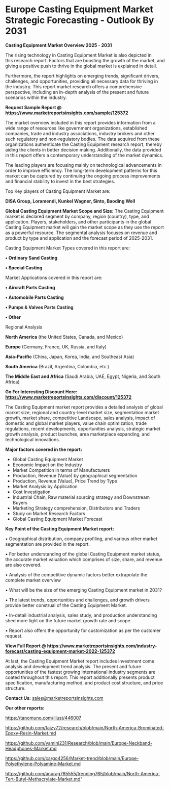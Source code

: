  # Europe Casting Equipment Market Strategic Forecasting - Outlook By 2031

<Strong> Casting Equipment Market Overview 2025 - 2031</strong>

The rising technology in Casting Equipment Market is also depicted in this research report. Factors that are boosting the growth of the market, and giving a positive push to thrive in the global market is explained in detail.

Furthermore, the report highlights on emerging trends, significant drivers, challenges, and opportunities, providing all necessary data for thriving in the industry. This report market research offers a comprehensive perspective, including an in-depth analysis of the present and future scenarios within the industry.

<strong>Request Sample Report @ <a href=https://www.marketreportsinsights.com/sample/125372>https://www.marketreportsinsights.com/sample/125372</a></strong>

The market overview included in this report provides information from a wide range of resources like government organizations, established companies, trade and industry associations, industry brokers and other such regulatory and non-regulatory bodies. The data acquired from these organizations authenticate the Casting Equipment research report, thereby aiding the clients in better decision making. Additionally, the data provided in this report offers a contemporary understanding of the market dynamics.

The leading players are focusing mainly on technological advancements in order to improve efficiency. The long-term development patterns for this market can be captured by continuing the ongoing process improvements and financial stability to invest in the best strategies.

Top Key players of Casting Equipment Market are:

<strong>DISA Group, Loramendi, Kunkel Wagner, Sinto, Baoding Well</strong>

<strong><b>Global Casting Equipment Market Scope and Size:</b></strong>
The Casting Equipment market is declared segment by company, region (country), type, and application. Players, stakeholders, and other participants in the global Casting Equipment market will gain the market scope as they use the report as a powerful resource. The segmental analysis focuses on revenue and product by type and application and the forecast period of 2025-2031.

Casting Equipment Market Types covered in this report are:

<strong>• Ordinary Sand Casting

• Special Casting</strong>

Market Applications covered in this report are:

<strong>• Aircraft Parts Casting

• Automobile Parts Casting

• Pumps & Valves Parts Casting

• Other</strong> 

Regional Analysis

<strong>North America</strong> (the United States, Canada, and Mexico)

<strong>Europe</strong> (Germany, France, UK, Russia, and Italy)

<strong>Asia-Pacific</strong> (China, Japan, Korea, India, and Southeast Asia)

<strong>South America</strong> (Brazil, Argentina, Colombia, etc.)

<strong>The Middle East and Africa</strong> (Saudi Arabia, UAE, Egypt, Nigeria, and South Africa)

<strong>Go For Interesting Discount Here: <a href=https://www.marketreportsinsights.com/discount/125372>https://www.marketreportsinsights.com/discount/125372</a></strong>

The Casting Equipment market report provides a detailed analysis of global market size, regional and country-level market size, segmentation market growth, market share, competitive Landscape, sales analysis, impact of domestic and global market players, value chain optimization, trade regulations, recent developments, opportunities analysis, strategic market growth analysis, product launches, area marketplace expanding, and technological innovations.

<strong><b>Major factors covered in the report:</b></strong>
<ul>
  <li>Global Casting Equipment Market </li>
  <li>Economic Impact on the Industry</li>
  <li>Market Competition in terms of Manufacturers</li>
  <li>Production, Revenue (Value) by geographical segmentation</li>
  <li>Production, Revenue (Value), Price Trend by Type</li>
  <li>Market Analysis by Application</li>
  <li>Cost Investigation</li>
  <li>Industrial Chain, Raw material sourcing strategy and Downstream Buyers</li>
  <li>Marketing Strategy comprehension, Distributors and Traders</li>
  <li>Study on Market Research Factors</li>
  <li>Global Casting Equipment Market Forecast</li>
</ul>

<strong><b>Key Point of the Casting Equipment Market report:</b></strong>

• Geographical distribution, company profiling, and various other market segmentation are provided in the report.

• For better understanding of the global Casting Equipment market status, the accurate market valuation which comprises of size, share, and revenue are also covered.

• Analysis of the competitive dynamic factors better extrapolate the complete market overview

• What will be the size of the emerging Casting Equipment market in 2031?

• The latest trends, opportunities and challenges, and growth drivers provide better construal of the Casting Equipment Market.

• In-detail industrial analysis, sales study, and production understanding shed more light on the future market growth rate and scope.

• Report also offers the opportunity for customization as per the customer request.

<strong><b>View Full Report @ <a href=https://www.marketreportsinsights.com/industry-forecast/casting-equipment-market-2022-125372>https://www.marketreportsinsights.com/industry-forecast/casting-equipment-market-2022-125372</a></b></strong>


At last, the Casting Equipment Market report includes investment come analysis and development trend analysis. The present and future opportunities of the fastest growing international industry segments are coated throughout this report. This report additionally presents product specification, manufacturing method, and product cost structure, and price structure.

<strong>Contact Us:</strong>
sales@marketreportsinsights.com

<strong>Our other reports:</strong>

<a href=https://tanomuno.com/illust/446007>https://tanomuno.com/illust/446007</a>

<a href=https://github.com/faizy72/research/blob/main/North-America-Brominated-Epoxy-Resin-Market.md>https://github.com/faizy72/research/blob/main/North-America-Brominated-Epoxy-Resin-Market.md</a>

<a href=https://github.com/yamini231/Research/blob/main/Europe-Neckband-Headphones-Market.md>https://github.com/yamini231/Research/blob/main/Europe-Neckband-Headphones-Market.md</a>

<a href=https://github.com/cargo4256/Market-trend/blob/main/Europe-Polyethylene-Polyamine-Market.md>https://github.com/cargo4256/Market-trend/blob/main/Europe-Polyethylene-Polyamine-Market.md</a>

<a href=https://github.com/anurag765555/trending765/blob/main/North-America-Tert-Butyl-Methacrylate-Market.md>https://github.com/anurag765555/trending765/blob/main/North-America-Tert-Butyl-Methacrylate-Market.md</a>"
